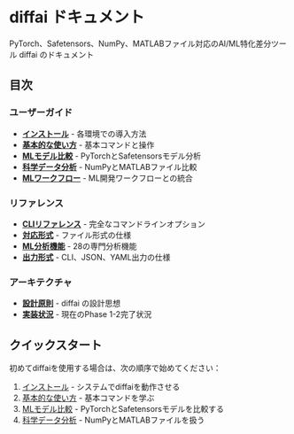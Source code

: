 # diffai ドキュメント

PyTorch、Safetensors、NumPy、MATLABファイル対応のAI/ML特化差分ツール diffai のドキュメント

## 目次

### ユーザーガイド
- [**インストール**](user-guide/installation_ja.md) - 各環境での導入方法
- [**基本的な使い方**](user-guide/basic-usage_ja.md) - 基本コマンドと操作
- [**MLモデル比較**](user-guide/ml-model-comparison_ja.md) - PyTorchとSafetensorsモデル分析
- [**科学データ分析**](user-guide/scientific-data_ja.md) - NumPyとMATLABファイル比較
- [**MLワークフロー**](user-guide/ml-workflows_ja.md) - ML開発ワークフローとの統合

### リファレンス
- [**CLIリファレンス**](reference/cli-reference_ja.md) - 完全なコマンドラインオプション
- [**対応形式**](reference/formats_ja.md) - ファイル形式の仕様
- [**ML分析機能**](reference/ml-analysis_ja.md) - 28の専門分析機能
- [**出力形式**](reference/output-formats_ja.md) - CLI、JSON、YAML出力の仕様

### アーキテクチャ
- [**設計原則**](architecture/design-principles_ja.md) - diffai の設計思想
- [**実装状況**](architecture/implementation_ja.md) - 現在のPhase 1-2完了状況

## クイックスタート

初めてdiffaiを使用する場合は、次の順序で始めてください：

1. [インストール](user-guide/installation_ja.md) - システムでdiffaiを動作させる
2. [基本的な使い方](user-guide/basic-usage_ja.md) - 基本コマンドを学ぶ
3. [MLモデル比較](user-guide/ml-model-comparison_ja.md) - PyTorchとSafetensorsモデルを比較する
4. [科学データ分析](user-guide/scientific-data_ja.md) - NumPyとMATLABファイルを扱う


